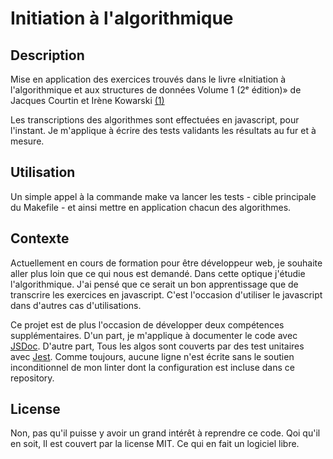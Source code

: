 # Initiation à l'algorithmique

## Description

Mise en application des exercices trouvés dans le livre
«Initiation à l'algorithmique et aux structures de données Volume 1 (2ᵉ édition)»
de Jacques Courtin et Irène Kowarski [(1)](https://www.dunod.com/sciences-techniques/initiation-algorithmique-et-aux-structures-donnees-0)

Les transcriptions des algorithmes sont effectuées en javascript, pour l'instant.
Je m'applique à écrire des tests validants les résultats au fur et à mesure.

## Utilisation

Un simple appel à la commande make va lancer les tests - cible principale du Makefile -
et ainsi mettre en application chacun des algorithmes.

## Contexte

Actuellement en cours de formation pour être développeur web, je souhaite aller
plus loin que ce qui nous est demandé. Dans cette optique j'étudie l'algorithmique.
J'ai pensé que ce serait un bon apprentissage que de transcrire les exercices
en javascript. C'est l'occasion d'utiliser le javascript dans d'autres cas d'utilisations.

Ce projet est de plus l'occasion de développer deux compétences supplémentaires.
D'un part, je m'applique à documenter le code avec [JSDoc](https://jsdoc.app).
D'autre part, Tous les algos sont couverts par des test unitaires avec [Jest](https://jestjs.io/).
Comme toujours, aucune ligne n'est écrite sans le soutien inconditionnel de mon
linter dont la configuration est incluse dans ce repository.

## License

Non, pas qu'il puisse y avoir un grand intérêt à reprendre ce code.
Qoi qu'il en soit, Il est couvert par la license MIT. Ce qui en fait
un logiciel libre.
